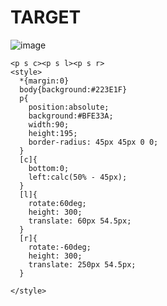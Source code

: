 # TARGET

![image](https://github.com/gaschneider/cssbattle/assets/16023844/2e92d47e-6861-4217-ac89-e1134a0ec84a)

```
<p s c><p s l><p s r>
<style>
  *{margin:0}
  body{background:#223E1F}
  p{
    position:absolute;
    background:#BFE33A;
    width:90;
    height:195;
    border-radius: 45px 45px 0 0;
  }
  [c]{
    bottom:0;
    left:calc(50% - 45px);
  }
  [l]{
    rotate:60deg;
    height: 300;
    translate: 60px 54.5px;
  }
  [r]{
    rotate:-60deg;
    height: 300;
    translate: 250px 54.5px;
  }
  
</style>
```
